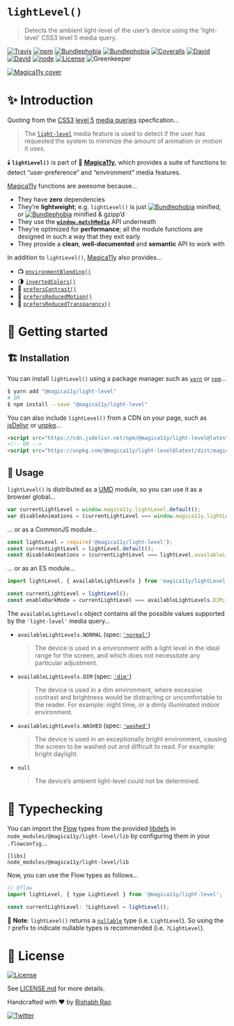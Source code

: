 `lightLevel()`
==============
> Detects the ambient light-level of the user’s device using the 'light-level' CSS3 level 5 media query.

[![Travis](https://img.shields.io/travis/com/magica11y/light-level.svg?style=for-the-badge)](https://travis-ci.com/magica11y/light-level)
[![npm](https://img.shields.io/npm/v/@magica11y/light-level.svg?style=for-the-badge "NPM")](https://www.npmjs.com/package/@magica11y/light-level)
[![Bundlephobia](https://img.shields.io/bundlephobia/min/@magica11y/light-level.svg?style=for-the-badge "Bundle size (minified)")](https://bundlephobia.com/result?p=@magica11y/light-level)
[![Bundlephobia](https://img.shields.io/bundlephobia/minzip/@magica11y/light-level.svg?style=for-the-badge "Bundle size (minified+gzipped)")](https://bundlephobia.com/result?p=@magica11y/light-level)
[![Coveralls](https://img.shields.io/coveralls/magica11y/light-level.svg?style=for-the-badge "Test coverage status")](https://coveralls.io/r/magica11y/light-level)
[![David](https://img.shields.io/david/magica11y/light-level.svg?style=for-the-badge "Dependencies")](https://david-dm.org/magica11y/light-level)
[![David](https://img.shields.io/david/dev/magica11y/light-level.svg?style=for-the-badge "Dev Dependencies")](https://david-dm.org/magica11y/light-level?type=dev)
[![node](https://img.shields.io/node/v/@magica11y/light-level.svg?style=for-the-badge "Node engine")](https://www.npmjs.com/package/@magica11y/light-level)
[![License](https://img.shields.io/github/license/magica11y/light-level.svg?style=for-the-badge "MIT license")](LICENSE.md)
![Greenkeeper](https://badges.greenkeeper.io/magica11y/light-level.svg?style=flat-square "Greenkeeper")

[![Magica11y cover](https://cdn.jsdelivr.net/gh/magica11y/cauldron@1.0.7/assets/Magica11y-cover.jpg "Magica11y cover")](https://magica11y.github.io)


# :sparkles: Introduction

Quoting from the [CSS3](https://developer.mozilla.org/en-US/docs/Web/CSS/CSS3) [level 5](https://drafts.csswg.org/mediaqueries-5)
[media queries](https://developer.mozilla.org/en-US/docs/Web/CSS/Media_Queries) specfication…

> The [`light-level`](https://drafts.csswg.org/mediaqueries-5/#light-level) media feature
> is used to detect if the user has requested the system to minimize the amount of animation or motion it uses.

:candle: **`lightLevel()`** is part of :crystal_ball: [**Magica11y**](https://magica11y.github.io),
which provides a suite of functions to detect “user-preference” and “environment” media features.

[Magica11y](https://magica11y.github.io) functions are awesome because…
  * They have **zero** dependencies
  * They’re **lightweight**; e.g. `lightLevel()` is just [![Bundlephobia](https://img.shields.io/bundlephobia/min/@magica11y/light-level.svg?style=flat-square&label "Bundle size (minified)")](https://bundlephobia.com/result?p=@magica11y/light-level) minified, or [![Bundlephobia](https://img.shields.io/bundlephobia/minzip/@magica11y/light-level.svg?style=flat-square&label "Bundle size (minified+gzipped)")](https://bundlephobia.com/result?p=@magica11y/light-level) minified & gzipp’d
  * They use the **[`window.matchMedia`](https://developer.mozilla.org/docs/Web/API/Window/matchMedia)** API underneath
  * They’re optimized for **performance**; all the module functions are designed in such a way that they exit early
  * They provide a **clean**, **well-documented** and **semantic** API to work with

In addition to `lightLevel()`, [Magica11y](https://magica11y.github.io) also provides…

  * :tv: [`environmentBlending()`](https://github.com/magica11y/environment-blending)
  * :last_quarter_moon: [`invertedColors()`](https://github.com/magica11y/inverted-colors)
  * :high_brightness: [`prefersContrast()`](https://github.com/magica11y/prefers-contrast)
  * :roller_coaster: [`prefersReducedMotion()`](https://github.com/magica11y/prefers-reduced-motion)
  * :gem: [`prefersReducedTransparency()`](https://github.com/magica11y/prefers-reduced-transparency)

# :rocket: Getting started

## :building_construction: Installation

You can install `lightLevel()` using a package manager such as [`yarn`](https://yarnpkg.com/en/package/@magica11y/light-level) or [`npm`](https://www.npmjs.com/package/@magica11y/light-level)…

```sh
$ yarn add "@magica11y/light-level"
# OR
$ npm install --save "@magica11y/light-level"
```

You can also include `lightLevel()` from a CDN on your page, such as [jsDelivr](https://www.jsdelivr.com/package/npm/@magica11y/light-level) or [unpkg](https://unpkg.com/@magica11y/light-level)…

```html
<script src="https://cdn.jsdelivr.net/npm/@magica11y/light-level@latest/dist/magica11y.lightLevel.min.js"></script>
<!-- OR -->
<script src="https://unpkg.com/@magica11y/light-level@latest/dist/magica11y.lightLevel.js"></script>
```

## :game_die: Usage

`lightLevel()` is distributed as a [UMD](https://github.com/umdjs/umd) module, so you can use it as a browser global…

```js
var currentLightLevel = window.magica11y.lightLevel.default();
var disableAnimations = (currentLightLevel === window.magica11y.lightLevel.availableLightLevels.DIM);
```

… or as a CommonJS module…

```js
const lightLevel = require('@magica11y/light-level');
const currentLightLevel = lightLevel.default();
const disableAnimations = (currentLightLevel === lightLevel.availableLightLevels.DIM);
```

… or as an ES module…

```js
import lightLevel, { availableLightLevels } from 'magica11y/lightLevel';

const currentLightLevel = lightLevel();
const enableDarkMode = currentLightLevel === availableLightLevels.DIM;
```

The `availableLightLevels` object contains all the possible values supported by the `'light-level'` media query…

* `availableLightLevels.NORMAL` (spec: [`'normal'`](https://drafts.csswg.org/mediaqueries-5/#valdef-media-light-level-normal))
  > The device is used in a environment with a light level in the ideal range for the screen, and which does not necessitate any particular adjustment.
* `availableLightLevels.DIM` (spec: [`'dim'`](https://drafts.csswg.org/mediaqueries-5/#valdef-media-light-level-dim))
  > The device is used in a dim environment, where excessive contrast and brightness would be distracting or uncomfortable to the reader. For example: night time, or a dimly illuminated indoor environment.
* `availableLightLevels.WASHED` (spec: [`'washed'`](https://drafts.csswg.org/mediaqueries-5/#valdef-media-light-level-washed))
  > The device is used in an exceptionally bright environment, causing the screen to be washed out and difficult to read. For example: bright daylight.
* `null`
  > The device’s ambient light-level could not be determined.


# :checkered_flag: Typechecking

You can import the [Flow](https://flow.org) types from the provided [libdefs](https://flow.org/en/docs/libdefs)
in `node_modules/@magica11y/light-level/lib` by configuring them in your `.flowconfig`…

```
[libs]
node_modules/@magica11y/light-level/lib
```

Now, you can use the Flow types as follows…

```js
// @flow
import lightLevel, { type LightLevel } from '@magica11y/light-level';

const currentLightLevel: ?LightLevel = lightLevel();
```

:tophat: **Note**: `lightLevel()` returns a [`nullable`](https://flow.org/en/docs/types/primitives/#toc-null-and-void)
type (i.e. `LightLevel`). So using the `?` prefix to indicate nullable types is recommended (i.e. `?LightLevel`).


# :scroll: License

[![License](https://img.shields.io/github/license/magica11y/magica11y.svg?style=for-the-badge "MIT license")](LICENSE.md)

See [LICENSE.md](LICENSE.md) for more details.

Handcrafted with :heart: by [Rishabh Rao](https://github.com/rishabhsrao).

[![Twitter](https://img.shields.io/twitter/follow/rishabhsrao.svg?style=social)](https://twitter.com/rishabhsrao)

